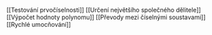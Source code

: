 [[Testování prvočíselnosti]]
[[Určení největšího společného dělitele]]
[[Výpočet hodnoty polynomu]]
[[Převody mezi číselnými soustavami]]
[[Rychlé umocňování]]
